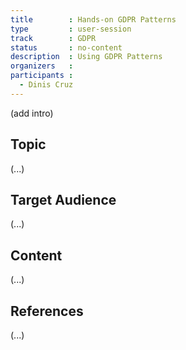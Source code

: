 ```yaml
---
title        : Hands-on GDPR Patterns
type         : user-session
track        : GDPR
status       : no-content
description  : Using GDPR Patterns
organizers   :
participants :
  - Dinis Cruz
---
```


(add intro)

## Topic

(...)

## Target Audience

(...)

## Content

(...)

## References

(...)
